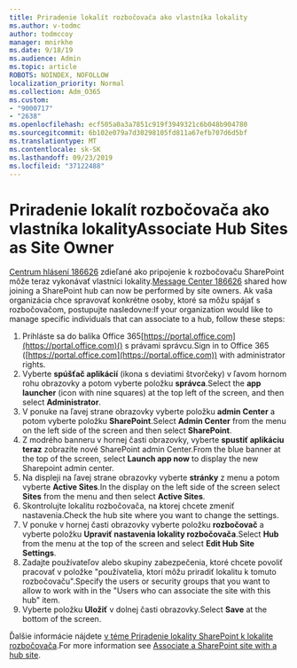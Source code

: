 ```yaml
---
title: Priradenie lokalít rozbočovača ako vlastníka lokality
ms.author: v-todmc
author: todmccoy
manager: mnirkhe
ms.date: 9/18/19
ms.audience: Admin
ms.topic: article
ROBOTS: NOINDEX, NOFOLLOW
localization_priority: Normal
ms.collection: Adm_O365
ms.custom:
- "9000717"
- "2638"
ms.openlocfilehash: ecf505a0a3a7851c919f3949321c6b048b904780
ms.sourcegitcommit: 6b102e079a7d30298105fd811a67efb707d6d5bf
ms.translationtype: MT
ms.contentlocale: sk-SK
ms.lasthandoff: 09/23/2019
ms.locfileid: "37122488"
---
```

# <a name="associate-hub-sites-as-site-owner"></a><span data-ttu-id="1f368-102">Priradenie lokalít rozbočovača ako vlastníka lokality</span><span class="sxs-lookup"><span data-stu-id="1f368-102">Associate Hub Sites as Site Owner</span></span>

<span data-ttu-id="1f368-103">[Centrum hlásení 186626](https://admin.microsoft.com/Adminportal/Home?source=applauncher#/MessageCenter?id=MC186626) zdieľané ako pripojenie k rozbočovaču SharePoint môže teraz vykonávať vlastníci lokality.</span><span class="sxs-lookup"><span data-stu-id="1f368-103">[Message Center 186626](https://admin.microsoft.com/Adminportal/Home?source=applauncher#/MessageCenter?id=MC186626) shared how joining a SharePoint hub can now be performed by site owners.</span></span> <span data-ttu-id="1f368-104">Ak vaša organizácia chce spravovať konkrétne osoby, ktoré sa môžu spájať s rozbočovačom, postupujte nasledovne:</span><span class="sxs-lookup"><span data-stu-id="1f368-104">If your organization would like to manage specific individuals that can associate to a hub, follow these steps:</span></span> 

1. <span data-ttu-id="1f368-105">Prihláste sa do balíka Office 365[https://portal.office.com](https://portal.office.com)() s právami správcu.</span><span class="sxs-lookup"><span data-stu-id="1f368-105">Sign in to Office 365 ([https://portal.office.com](https://portal.office.com)) with administrator rights.</span></span>
2. <span data-ttu-id="1f368-106">Vyberte **spúšťač aplikácií** (ikona s deviatimi štvorčeky) v ľavom hornom rohu obrazovky a potom vyberte položku **správca**.</span><span class="sxs-lookup"><span data-stu-id="1f368-106">Select the **app launcher** (icon with nine squares) at the top left of the screen, and then select **Administrator**.</span></span>
3. <span data-ttu-id="1f368-107">V ponuke na ľavej strane obrazovky vyberte položku **admin Center** a potom vyberte položku **SharePoint**.</span><span class="sxs-lookup"><span data-stu-id="1f368-107">Select **Admin Center** from the menu on the left side of the screen and then select **SharePoint**.</span></span>
4. <span data-ttu-id="1f368-108">Z modrého banneru v hornej časti obrazovky, vyberte **spustiť aplikáciu teraz** zobrazíte nové SharePoint admin Center.</span><span class="sxs-lookup"><span data-stu-id="1f368-108">From the blue banner at the top of the screen, select **Launch app now** to display the new Sharepoint admin center.</span></span>
5. <span data-ttu-id="1f368-109">Na displeji na ľavej strane obrazovky vyberte **stránky** z menu a potom vyberte **Active Sites**.</span><span class="sxs-lookup"><span data-stu-id="1f368-109">In the display on the left side of the screen select **Sites** from the menu and then select **Active Sites**.</span></span>
6. <span data-ttu-id="1f368-110">Skontrolujte lokalitu rozbočovača, na ktorej chcete zmeniť nastavenia.</span><span class="sxs-lookup"><span data-stu-id="1f368-110">Check the hub site where you want to change the settings.</span></span>
7. <span data-ttu-id="1f368-111">V ponuke v hornej časti obrazovky vyberte položku **rozbočovač** a vyberte položku **Upraviť nastavenia lokality rozbočovača**.</span><span class="sxs-lookup"><span data-stu-id="1f368-111">Select **Hub** from the menu at the top of the screen and select **Edit Hub Site Settings**.</span></span>
8. <span data-ttu-id="1f368-112">Zadajte používateľov alebo skupiny zabezpečenia, ktoré chcete povoliť pracovať v položke "používatelia, ktorí môžu priradiť lokalitu k tomuto rozbočovaču".</span><span class="sxs-lookup"><span data-stu-id="1f368-112">Specify the users or security groups that you want to allow to work with in the "Users who can associate the site with this hub" item.</span></span>
9. <span data-ttu-id="1f368-113">Vyberte položku **Uložiť** v dolnej časti obrazovky.</span><span class="sxs-lookup"><span data-stu-id="1f368-113">Select **Save** at the bottom of the screen.</span></span>

<span data-ttu-id="1f368-114">Ďalšie informácie nájdete [v téme Priradenie lokality SharePoint k lokalite rozbočovača](https://support.office.com/article/associate-a-sharepoint-site-with-a-hub-site-ae0009fd-af04-4d3d-917d-88edb43efc05).</span><span class="sxs-lookup"><span data-stu-id="1f368-114">For more information see [Associate a SharePoint site with a hub site](https://support.office.com/article/associate-a-sharepoint-site-with-a-hub-site-ae0009fd-af04-4d3d-917d-88edb43efc05).</span></span> 